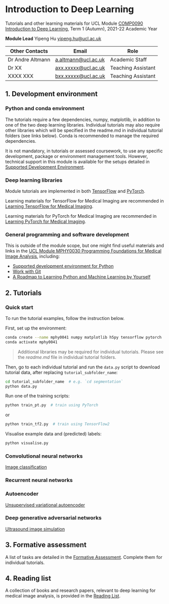 # Introduction to Deep Learning
Tutorials and other learning materials for UCL Module [COMP0090 Introduction to Deep Learning](https://www.ucl.ac.uk/module-catalogue/modules/introduction-to-deep-learning/COMP0090), Term 1 (Autumn), 2021-22 Academic Year


**Module Lead** Yipeng Hu <yipeng.hu@ucl.ac.uk>

|**Other Contacts**   | Email                       | Role           |
|---------------------|-----------------------------|----------------|
|Dr Andre Altmann     | <a.altmann@ucl.ac.uk>       | Academic Staff |
|Dr XX                | <axx.xxxxx@ucl.ac.uk>       | Teaching Assistant |
|XXXX XXX             | <bxx.xxxxx@ucl.ac.uk>       | Teaching Assistant |


## 1. Development environment

### Python and conda environment
The tutorials require a few dependencies, numpy, matplotlib, in addition to one of the two deep learning libraries. Individual tutorials may also require other libraries which will be specified in the readme.md in individual tutorial folders (see links below). Conda is recommended to manage the required dependencies. 

It is not mandatory, in tutorials or assessed coursework, to use any specific development, package or environment management tools. However, technical support in this module is available for the setups detailed in [Supported Development Environment](docs/env.md). 

### Deep learning libraries
Module tutorials are implemented in both [TensorFlow](https://www.tensorflow.org/) and [PyTorch](https://pytorch.org/). 

Learning materials for TensorFlow for Medical Imaging are recommended in [Learning TensorFlow for Medical Imaging](docs/tensorflow.md).

Learning materials for PyTorch for Medical Imaging are recommended in [Learning PyTorch for Medical Imaging](docs/pytorch.md).

### General programming and software development
This is outside of the module scope, but one might find useful materials and links in the [UCL Module MPHY0030 Programming Foundations for Medical Image Analysis](https://weisslab.cs.ucl.ac.uk/WEISSTeaching/mphy0030), including: 
- [Supported development environment for Python](https://weisslab.cs.ucl.ac.uk/WEISSTeaching/mphy0030/-/blob/master/docs/dev_env_python.md)
- [Work with Git](https://weisslab.cs.ucl.ac.uk/WEISSTeaching/mphy0030/-/blob/master/docs/dev_env_git.md)
- [A Roadmap to Learning Python and Machine Learning by Yourself](https://weisslab.cs.ucl.ac.uk/WEISSTeaching/mphy0030/-/blob/master/docs/diy_python_ml.md)


## 2. Tutorials
### Quick start
To run the tutorial examples, follow the instruction below.

First, set up the environment:
``` bash
conda create --name mphy0041 numpy matplotlib h5py tensorflow pytorch
conda activate mphy0041
```
>Additional libraries may be required for individual tutorials. Please see the _readme.md_ file in individual tutorial folders. 

Then, go to each individual tutorial and run the `data.py` script to download tutorial data, after replacing `tutorial_subfolder_name`:
``` bash
cd tutorial_subfolder_name  # e.g. `cd segmentation`
python data.py
```

Run one of the training scripts:
``` bash
python train_pt.py  # train using PyTorch
```
or 
``` bash
python train_tf2.py  # train using TensorFlow2
```

Visualise example data and (predicted) labels:
``` bash
python visualise.py
```

### Convolutional neural networks
[Image classification](tutorials/cnn)

### Recurrent neural networks
[](tutorials/rnn)

### Autoencoder
[Unsupervised variational autoencoder](tutorials/vae)

### Deep generative adversarial networks
[Ultrasound image simulation](tutorials/gan)


## 3. Formative assessment
A list of tasks are detailed in the [Formative Assessment](docs/formative.md). Complete them for individual tutorials.

## 4. Reading list
A collection of books and research papers, relevant to deep learning for medical image analysis, is provided in the [Reading List](docs/reading.md).
